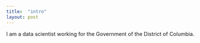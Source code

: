 ```yaml
---
title:  "intro"
layout: post
---
```

I am a data scientist working for the Government of the  District of Columbia.
